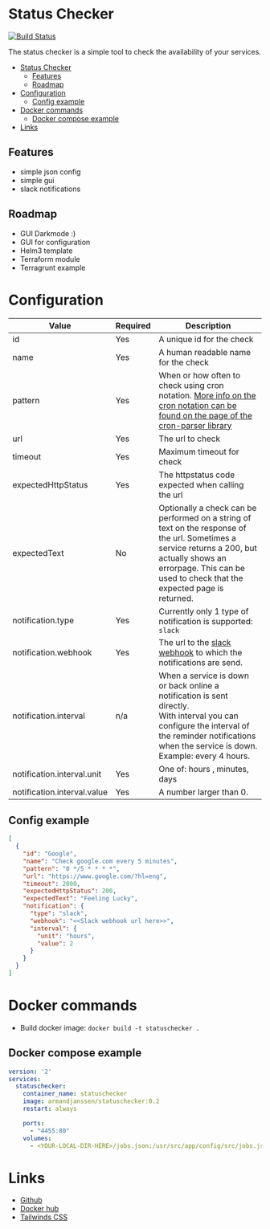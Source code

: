 # Status Checker



[![Build Status](https://travis-ci.org/armand-janssen/statuschecker.svg?branch=main)](https://travis-ci.org/armand-janssen/statuschecker)


The status checker is a simple tool to check the availability of your services.
- [Status Checker](#status-checker)
  - [Features](#features)
  - [Roadmap](#roadmap)
- [Configuration](#configuration)
  - [Config example](#config-example)
- [Docker commands](#docker-commands)
  - [Docker compose example](#docker-compose-example)
- [Links](#links)

## Features
- simple json config
- simple gui
- slack notifications

## Roadmap
- GUI Darkmode :)
- GUI for configuration
- Helm3 template
- Terraform module
- Terragrunt example

# Configuration

| Value                       | Required | Description                                                                                                                                                                                                           |
| --------------------------- | -------- | --------------------------------------------------------------------------------------------------------------------------------------------------------------------------------------------------------------------- |
| id                          | Yes      | A unique id for the check                                                                                                                                                                                             |
| name                        | Yes      | A human readable name for the check                                                                                                                                                                                   |
| pattern                     | Yes      | When or how often to check using cron notation. [More info on the cron notation can be found on the page of the cron-parser library](https://github.com/harrisiirak/cron-parser)                                      |
| url                         | Yes      | The url to check                                                                                                                                                                                                      |
| timeout                     | Yes      | Maximum timeout for check                                                                                                                                                                                             |
| expectedHttpStatus          | Yes      | The httpstatus code expected when calling the url                                                                                                                                                                     |
| expectedText                | No       | Optionally a check can be performed on a string of text on the response of the url. Sometimes a service returns a 200, but actually shows an errorpage. This can be used to check that the expected page is returned. |
| notification.type           | Yes      | Currently only 1 type of notification is supported: `slack`                                                                                                                                                           |
| notification.webhook        | Yes      | The url to the [slack webhook](https://api.slack.com/messaging/webhooks) to which the notifications are send.                                                                                                         |
| notification.interval       | n/a      | When a service is down or back online a notification is sent directly. <br/>With interval you can configure the interval of the reminder notifications when the service is down. Example: every 4 hours.              |
| notification.interval.unit  | Yes      | One of: hours , minutes, days                                                                                                                                                                                         |
| notification.interval.value | Yes      | A number larger than 0.                                                                                                                                                                                               |

## Config example
```json
[
  {
    "id": "Google",
    "name": "Check google.com every 5 minutes",
    "pattern": "0 */5 * * * *",
    "url": "https://www.google.com/?hl=eng",
    "timeout": 2000,
    "expectedHttpStatus": 200,
    "expectedText": "Feeling Lucky",
    "notification": {
      "type": "slack",
      "webhook": "<<Slack webhook url here>>",
      "interval": {
        "unit": "hours",
        "value": 2
      }
    }
  }
]
```

# Docker commands
- Build docker image: `docker build -t statuschecker .`

## Docker compose example
```yaml
version: '2'
services:
  statuschecker:
    container_name: statuschecker
    image: armandjanssen/statuschecker:0.2
    restart: always

    ports:
      - "4455:80"
    volumes:
      - <YOUR-LOCAL-DIR-HERE>/jobs.json:/usr/src/app/config/src/jobs.json
```


# Links

* [Github](https://github.com/armand-janssen/statuschecker)
* [Docker hub](https://hub.docker.com/r/armandjanssen/statuschecker)
* [Tailwinds CSS](https://tailwindcss.com/docs)
  



